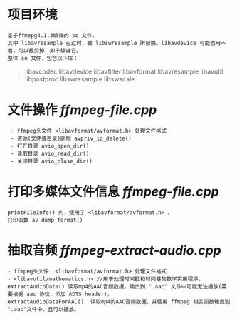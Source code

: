 # 项目环境
    基于ffmepg4.1.3编译的 so 文件。
    其中 libavresample 已过时，被 libswresample 所替换。libavdevice 可能也用不着，可以裁剪掉，即不编译它。
    整体 so 文件，包含以下库：
>   libavcodec
    libavdevice
    libavfilter
    libavformat
    libavresample
    libavutil
    libpostproc
    libswresample
    libswscale
  
# 文件操作 *ffmpeg-file.cpp*
     - ffmpeg头文件 <libavformat/avformat.h> 处理文件格式
     - 资源(文件或目录)删除 avpriv_io_delete()
     - 打开目录 avio_open_dir() 
     - 读取目录 avio_read_dir()
     - 关闭目录 avio_close_dir()
     
# 打印多媒体文件信息 *ffmpeg-file.cpp*
    printFileInfo() 内，使用了 <libavformat/avformat.h> 。
    打印函数 av_dump_format()
  
# 抽取音频 *ffmpeg-extract-audio.cpp*
    - ffmpeg头文件  <libavformat/avformat.h> 处理文件格式
    - <libavutil/mathematics.h> //用于处理时间戳和时间基的数学实用程序。
    extractAudioData() 读取mp4的AAC音频数据，输出到 ".aac" 文件中可能无法播放(需要根据 aac 协议，添加 ADTS header)。
    extractAudioDataForAAC()  读取mp4的AAC音频数据，并使用 ffmpeg 相关函数输出到 ".aac"文件中，且可以播放。